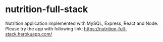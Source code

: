 # nutrition-full-stack
Nutrition application implemented with MySQL, Express, React and Node.
Please try the app with following link: https://nutrition-full-stack.herokuapp.com/
